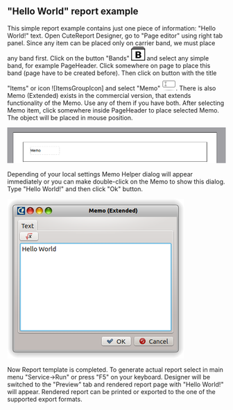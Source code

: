 "Hello World" report example
-----
This simple report example contains just one piece of information: "Hello World!" text. Open CuteReport Designer, go to "Page editor" using right tab panel. Since any item can be placed only on carrier band, we must place any band first. Click on the button "Bands" ![BandsGroupIcon] and select any simple band, for example PageHeader. Click somewhere on page to place this band (page have to be created before). Then click on button with the title "Items" or icon ![ItemsGroupIcon] and select "Memo" ![MemoIcon]. There is also Memo (Extended) exists in the commercial version, that extends functionality of the Memo. Use any of them if you have both. After selecting Memo item, click somewhere inside PageHeader to place selected Memo. The object will be placed in mouse position. 

![MemoItemOnPage]

Depending of your local settings Memo Helper dialog will appear immediately or you can make double-click on the Memo to show this dialog. Type "Hello World!" and then click "Ok" button.

![MemoItemHelper1]

Now Report template is completed. To generate actual report select in main menu "Service->Run" or press "F5" on your keyboard. Designer will be switched to the "Preview" tab and rendered report page with "Hello World!" will appear. Rendered report can be printed or exported to the one of the supported export formats.

[BandsGroupIcon]:../images/group_Bands_32x32.png
[ItemGroupIcon]:../images/group_Shapes_32x32.png
[MemoIcon]:../images/memo.png
[MemoItemOnPage]:../images/memo_on_page.png
[MemoItemHelper1]:../images/memo_helper1.png
